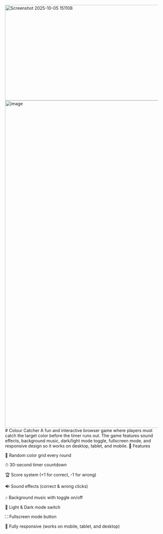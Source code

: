 <img width="627" height="315" alt="Screenshot 2025-10-05 151108" src="https://github.com/user-attachments/assets/9acf1f38-d0fd-47de-8b34-f95d6f030f77" /><img width="1919" height="1079" alt="image" src="https://github.com/user-attachments/assets/62bc1381-da1b-474e-b3e5-89239ae0b154" /># Colour Catcher
A fun and interactive browser game where players must catch the target color before the timer runs out. The game features sound effects, background music, dark/light mode toggle, fullscreen mode, and responsive design so it works on desktop, tablet, and mobile.
🚀 Features

🎨 Random color grid every round

⏱ 30-second timer countdown

🏆 Score system (+1 for correct, -1 for wrong)

🔊 Sound effects (correct & wrong clicks)

🎶 Background music with toggle on/off

🌙 Light & Dark mode switch

⛶ Fullscreen mode button

📱 Fully responsive (works on mobile, tablet, and desktop)


